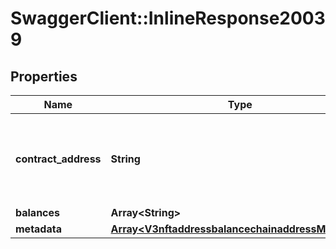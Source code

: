 # SwaggerClient::InlineResponse20039

## Properties
Name | Type | Description | Notes
------------ | ------------- | ------------- | -------------
**contract_address** | **String** | Contract address of the NFT. In Algorand case, it will be asset-id.. | 
**balances** | **Array&lt;String&gt;** |  | 
**metadata** | [**Array&lt;V3nftaddressbalancechainaddressMetadata&gt;**](V3nftaddressbalancechainaddressMetadata.md) |  | [optional] 

